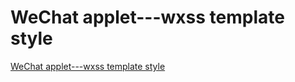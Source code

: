 # WeChat applet---wxss template style
[WeChat applet---wxss template style](https://aiwithcloud.com/2022/09/19/wechat_applet___wxss_template_style/)